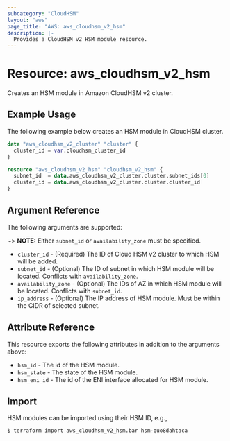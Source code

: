 ```yaml
---
subcategory: "CloudHSM"
layout: "aws"
page_title: "AWS: aws_cloudhsm_v2_hsm"
description: |-
  Provides a CloudHSM v2 HSM module resource.
---
```


# Resource: aws_cloudhsm_v2_hsm

Creates an HSM module in Amazon CloudHSM v2 cluster.

## Example Usage

The following example below creates an HSM module in CloudHSM cluster.

```terraform
data "aws_cloudhsm_v2_cluster" "cluster" {
  cluster_id = var.cloudhsm_cluster_id
}

resource "aws_cloudhsm_v2_hsm" "cloudhsm_v2_hsm" {
  subnet_id  = data.aws_cloudhsm_v2_cluster.cluster.subnet_ids[0]
  cluster_id = data.aws_cloudhsm_v2_cluster.cluster.cluster_id
}
```

## Argument Reference

The following arguments are supported:

~> **NOTE:** Either `subnet_id` or `availability_zone` must be specified.

* `cluster_id` - (Required) The ID of Cloud HSM v2 cluster to which HSM will be added.
* `subnet_id` - (Optional) The ID of subnet in which HSM module will be located. Conflicts with `availability_zone`.
* `availability_zone` - (Optional) The IDs of AZ in which HSM module will be located. Conflicts with `subnet_id`.
* `ip_address` - (Optional) The IP address of HSM module. Must be within the CIDR of selected subnet.

## Attribute Reference

This resource exports the following attributes in addition to the arguments above:

* `hsm_id` - The id of the HSM module.
* `hsm_state` - The state of the HSM module.
* `hsm_eni_id` - The id of the ENI interface allocated for HSM module.

## Import

HSM modules can be imported using their HSM ID, e.g.,

```
$ terraform import aws_cloudhsm_v2_hsm.bar hsm-quo8dahtaca
```
